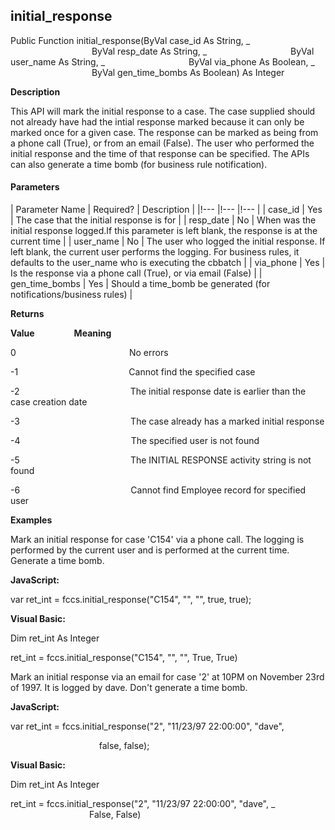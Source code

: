 initial_response
----------------

Public Function initial_response(ByVal case_id As String, _
                                 ByVal resp_date As String, _
                                 ByVal user_name As String, _
                                 ByVal via_phone As Boolean, _
                                 ByVal gen_time_bombs As Boolean) As Integer

**Description**

This API will mark the initial response to a case. The case supplied should not already have had the intial response marked because it can only be marked once for a given case. The response can be marked as being from a phone call (True), or from an email (False). The user who performed the initial response and the time of that response can be specified. The APIs can also generate a time bomb (for business rule notification).

#### Parameters

| Parameter Name | Required? | Description |
|!--- |!--- |!--- |
| case_id | Yes | The case that the initial response is for |
| resp_date | No | When was the initial response logged.If this parameter is left blank, the response is at the current time |
| user_name | No | The user who logged the initial response. If left blank, the current user performs the logging. For business rules, it defaults to the 
user_name who is executing the cbbatch |
| via_phone | Yes | Is the response via a phone call (True), or via email (False) |
| gen_time_bombs | Yes | Should a time_bomb be generated (for notifications/business rules) |

**Returns**

**Value**                **Meaning**

0                                              No errors

-1                                             Cannot find the specified case

-2                                             The initial response date is earlier than the case creation date

-3                                             The case already has a marked initial response

-4                                             The specified user is not found

-5                                             The INITIAL RESPONSE activity string is not found

-6                                             Cannot find Employee record for specified user

**Examples**

 Mark an initial response for case 'C154' via a phone call. The logging is performed by the current user and is performed at the current time. Generate a time bomb.

**JavaScript:**

var ret_int = fccs.initial_response("C154", "", "", true, true);

**Visual Basic:**

Dim ret_int As Integer

ret_int = fccs.initial_response("C154", "", "", True, True)

 Mark an initial response via an email for case '2' at 10PM on November 23rd of 1997. It is logged by dave. Don't generate a time bomb.

**JavaScript:**

var ret_int = fccs.initial_response("2", "11/23/97 22:00:00", "dave",

                                    false, false);

**Visual Basic:**

Dim ret_int As Integer

ret_int = fccs.initial_response("2", "11/23/97 22:00:00", "dave", _
                                False, False)